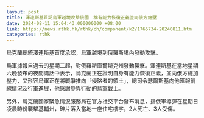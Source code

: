 ```yaml
---
layout: post
title: 澤連斯基首認烏軍越境攻擊俄國　稱有能力恢復正義並向俄方施壓
date: 2024-08-11 15:04:43.000000000 +08:00
link: https://news.rthk.hk/rthk/ch/component/k2/1765734-20240811.htm
categories: rthk
---
```


烏克蘭總統澤連斯基首度承認，烏軍越境到俄羅斯境內發動攻擊。

烏軍據報自過去的星期二起，對俄羅斯庫爾斯克州發動襲擊。澤連斯基在當地星期六晚發布的夜間講話中表示，烏克蘭正在證明自身有能力恢復正義，並向俄方施加壓力，又形容烏軍正在將戰爭推向「侵略者的領土」，總司令瑟爾斯基向他匯報前線情況及行軍進展，他感謝參與行動的烏軍戰士。

另外，烏克蘭國家緊急情況服務局在官方社交平台發布消息，指俄軍導彈在星期日凌晨時份襲擊基輔州，碎片落入當地一座住宅樓宇，2人死亡、3人受傷。
